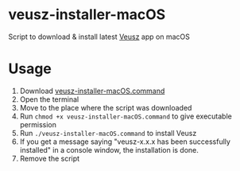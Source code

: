# veusz-installer-macOS
Script to download &amp; install latest [Veusz](https://github.com/veusz/veusz) app on macOS

# Usage
1. Download [veusz-installer-macOS.command](https://github.com/korintje/veusz-installer-macOS/releases/download/v0.0.1/veusz-installer-macOS.command)
2. Open the terminal
3. Move to the place where the script was downloaded
4. Run `chmod +x veusz-installer-macOS.command` to give executable permission
5. Run `./veusz-installer-macOS.command` to install Veusz
6. If you get a message saying "veusz-x.x.x has been successfully installed" in a console window, the installation is done.
7. Remove the script
